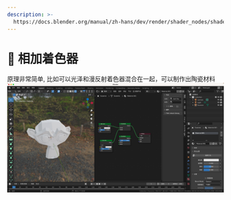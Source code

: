 ```yaml
---
description: >-
  https://docs.blender.org/manual/zh-hans/dev/render/shader_nodes/shader/add.html
---
```


# 💚 相加着色器 
原理非常简单, 比如可以光泽和漫反射着色器混合在一起，可以制作出陶瓷材料
![图 1](/.gitbook/assets/8417a379948c9f491b930480c6ca10f07648161f0ccfc60c0f57947d40793e65.png)  

